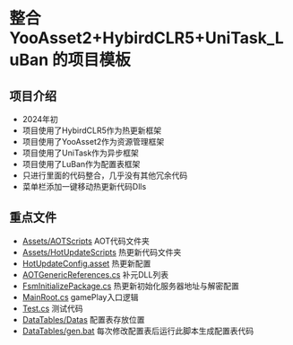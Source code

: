 ﻿# 整合YooAsset2+HybirdCLR5+UniTask_LuBan 的项目模板
## 项目介绍
- 2024年初
- 项目使用了HybirdCLR5作为热更新框架
- 项目使用了YooAsset2作为资源管理框架
- 项目使用了UniTask作为异步框架
- 项目使用了LuBan作为配置表框架
- 只进行里面的代码整合，几乎没有其他冗余代码
- 菜单栏添加一键移动热更新代码Dlls
## 重点文件
- [Assets/AOTScripts](Assets/AOTScripts) AOT代码文件夹
- [Assets/HotUpdateScripts](Assets/HotUpdateScripts) 热更新代码文件夹
- [HotUpdateConfig.asset](Assets/Resources/HotUpdateConfig.asset) 热更新配置
- [AOTGenericReferences.cs](Assets/HybridCLRGenerate/AOTGenericReferences.cs) 补元DLL列表
- [FsmInitializePackage.cs](Assets/AOTScripts/MainRoot/PatchLogic/FsmNode/FsmInitializePackage.cs) 热更新初始化服务器地址与解密配置
- [MainRoot.cs](Assets%2FAOTScripts%2FMainRoot%2FMainRoot.cs) gamePlay入口逻辑
- [Test.cs](Assets%2FHotUpdateScripts%2FTestTools%2FTest.cs) 测试代码
- [DataTables/Datas](DataTables/Datas) 配置表存放位置
- [DataTables/gen.bat](DataTables/gen.bat) 每次修改配置表后运行此脚本生成配置表代码
